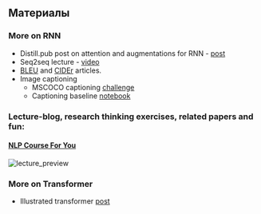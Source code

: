 ## Материалы

### More on RNN
* Distill.pub post on attention and augmentations for RNN - [post](https://distill.pub/2016/augmented-rnns/)
* Seq2seq lecture - [video](https://www.youtube.com/watch?v=G5RY_SUJih4)
* [BLEU](http://www.aclweb.org/anthology/P02-1040.pdf) and [CIDEr](https://arxiv.org/pdf/1411.5726.pdf) articles.
* Image captioning
  * MSCOCO captioning [challenge](http://mscoco.org/dataset/#captions-challenge2015)
  * Captioning baseline [notebook](https://github.com/yandexdataschool/Practical_DL/tree/fall18/week07_seq2seq)
  
### Lecture-blog, research thinking exercises, related papers and fun: 
#### [NLP Course For You](https://lena-voita.github.io/nlp_course.html#preview_seq2seq_attn) 
![lecture_preview](https://github.com/yandexdataschool/nlp_course/blob/2020/resources/nlp2020_gifs/seq2seq.gif)

### More on Transformer
* Illustrated transformer [post](https://jalammar.github.io/illustrated-transformer/)